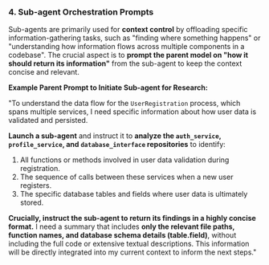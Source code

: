 
### 4. Sub-agent Orchestration Prompts

Sub-agents are primarily used for **context control** by offloading specific information-gathering tasks, such as "finding where something happens" or "understanding how information flows across multiple components in a codebase". The crucial aspect is to **prompt the parent model on "how it should return its information"** from the sub-agent to keep the context concise and relevant.

**Example Parent Prompt to Initiate Sub-agent for Research:**

"To understand the data flow for the `UserRegistration` process, which spans multiple services, I need specific information about how user data is validated and persisted.

**Launch a sub-agent** and instruct it to **analyze the `auth_service`, `profile_service`, and `database_interface` repositories** to identify:
1.  All functions or methods involved in user data validation during registration.
2.  The sequence of calls between these services when a new user registers.
3.  The specific database tables and fields where user data is ultimately stored.

**Crucially, instruct the sub-agent to return its findings in a highly concise format.** I need a summary that includes **only the relevant file paths, function names, and database schema details (table.field)**, without including the full code or extensive textual descriptions. This information will be directly integrated into my current context to inform the next steps."
